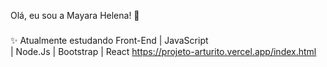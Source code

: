 <p align="left">Olá, eu sou a Mayara Helena! 🔭</p>

###
</h1>

###
</div>

<p align="left">
  
✨ Atualmente estudando Front-End | JavaScript<br> | Node.Js | Bootstrap | React
https://projeto-arturito.vercel.app/index.html


